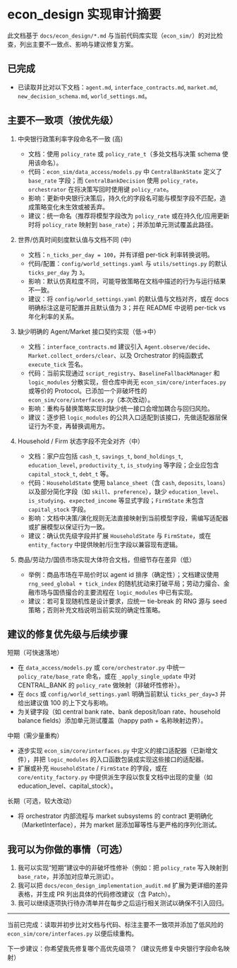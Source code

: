 # econ_design 实现审计摘要

此文档基于 `docs/econ_design/*.md` 与当前代码库实现（`econ_sim/`）的对比检查，列出主要不一致点、影响与建议修复方案。

## 已完成

- 已读取并比对以下文档：`agent.md`, `interface_contracts.md`, `market.md`, `new_decision_schema.md`, `world_settings.md`。

## 主要不一致项（按优先级）

1) 中央银行政策利率字段命名不一致  (高)
   - 文档：使用 `policy_rate` 或 `policy_rate_t`（多处文档与决策 schema 使用该命名）。
   - 代码：`econ_sim/data_access/models.py` 中 `CentralBankState` 定义了 `base_rate` 字段；而 `CentralBankDecision` 使用 `policy_rate`，`orchestrator` 在将决策写回时使用键 `policy_rate`。
   - 影响：更新中央银行决策后，持久化的字段名可能与模型字段不匹配，造成策略变化未生效或被丢弃。
   - 建议：统一命名（推荐将模型字段改为 `policy_rate` 或在持久化/应用更新时将 `policy_rate` 映射到 `base_rate`）；并添加单元测试覆盖此路径。

2) 世界/仿真时间刻度默认值与文档不同 (中)
   - 文档：`n_ticks_per_day = 100`，并有详细 per-tick 利率转换说明。
   - 代码/配置：`config/world_settings.yaml` 与 `utils/settings.py` 的默认 `ticks_per_day` 为 `3`。
   - 影响：默认仿真粒度不同，可能导致策略在文档中描述的行为与运行结果不一致。
   - 建议：将 `config/world_settings.yaml` 的默认值与文档对齐，或在 docs 明确标注这是可配置并且默认值为 3；并在 README 中说明 per-tick vs 年化利率的关系。

3) 缺少明确的 Agent/Market 接口契约实现（低→中）
   - 文档：`interface_contracts.md` 建议引入 `Agent.observe/decide`、`Market.collect_orders/clear`、以及 Orchestrator 的纯函数式 `execute_tick` 签名。
   - 代码：当前实现通过 `script_registry`、`BaselineFallbackManager` 和 `logic_modules` 分散实现，但仓库中尚无 `econ_sim/core/interfaces.py` 或等价的 Protocol。已添加一个非破坏性的 `econ_sim/core/interfaces.py`（本次改动）。
   - 影响：重构与替换策略实现时缺少统一接口会增加耦合与回归风险。
   - 建议：逐步把 `logic_modules` 的公共入口适配到该接口，先做适配器层保证行为不变，再替换调用方。

4) Household / Firm 状态字段不完全对齐（中）
   - 文档：家户应包括 `cash_t`, `savings_t`, `bond_holdings_t`, `education_level`, `productivity_t`, `is_studying` 等字段；企业应包含 `capital_stock_t`, `debt_t` 等。
   - 代码：`HouseholdState` 使用 `balance_sheet`（含 `cash`, `deposits`, `loans`）以及部分简化字段（如 `skill`、`preference`），缺少 `education_level`、`is_studying`、`expected_income` 等显式字段；`FirmState` 未包含 `capital_stock` 字段。
   - 影响：文档中决策/演化规则无法直接映射到当前模型字段，需编写适配器或扩展模型以保证行为一致。
   - 建议：确认优先级字段并扩展 `HouseholdState` 与 `FirmState`，或在 `entity_factory` 中提供映射/衍生字段以兼容现有逻辑。

5) 商品/劳动力/国债市场实现大体符合文档，但细节存在差异（低）
   - 举例：商品市场在平局价时以 agent id 排序（确定性）；文档建议使用 `rng_seed_global + tick_index` 的随机扰动来打破平局；劳动力撮合、金融市场与国债撮合的主要流程在 `logic_modules` 中已有实现。
   - 建议：若可复现随机性是设计要求，应统一 tie-break 的 RNG 源与 seed 策略；否则补充文档说明当前实现的确定性策略。

## 建议的修复优先级与后续步骤

短期（可快速落地）
- 在 `data_access/models.py` 或 `core/orchestrator.py` 中统一 `policy_rate/base_rate` 命名，或在 `_apply_single_update` 中对 CENTRAL_BANK 的 `policy_rate` 做映射（非破坏性修补）。
- 在 `docs` 或 `config/world_settings.yaml` 明确当前默认 `ticks_per_day=3` 并给出建议值 100 的上下文与影响。
- 为关键字段（如 central bank rate、bank deposit/loan rate、household balance fields）添加单元测试覆盖（happy path + 名称映射边界）。

中期（需少量重构）
- 逐步实现 `econ_sim/core/interfaces.py` 中定义的接口适配器（已新增文件），并把 `logic_modules` 的入口函数包装成实现这些接口的适配器。
- 扩展或补充 `HouseholdState` / `FirmState` 的字段，或在 `core/entity_factory.py` 中提供派生字段以恢复文档中出现的变量（如 education_level、capital_stock）。

长期（可选，较大改动）
- 将 orchestrator 内部流程与 market subsystems 的 contract 更明确化（MarketInterface），并为 market 层添加幂等性与更严格的序列化测试。

## 我可以为你做的事情（可选）

1. 我可以实现“短期”建议中的非破坏性修补（例如：把 `policy_rate` 写入映射到 `base_rate`，并添加对应单元测试）。
2. 我可以把 `docs/econ_design_implementation_audit.md` 扩展为更详细的差异表格，并生成 PR 列出具体的代码修改建议（含 Patch）。
3. 我可以继续逐项执行待办清单并在每步之后运行相关测试以确保不引入回归。

---

当前已完成：读取并初步比对文档与代码、标注主要不一致项并添加了低风险的 `econ_sim/core/interfaces.py` 以便后续重构。

下一步建议：你希望我先修复哪个高优先级项？（建议先修复中央银行字段命名映射）
